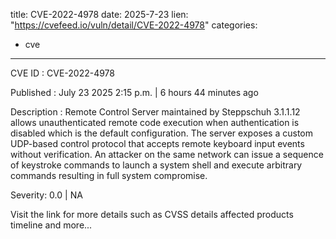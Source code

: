  
title: CVE-2022-4978
date: 2025-7-23
lien: "https://cvefeed.io/vuln/detail/CVE-2022-4978"
categories:
  - cve
---

CVE ID : CVE-2022-4978

Published :  July 23
2025
2:15 p.m. | 6 hours
44 minutes ago

Description : Remote Control Server
maintained by Steppschuh
3.1.1.12 allows unauthenticated remote code execution when authentication is disabled
which is the default configuration. The server exposes a custom UDP-based control protocol that accepts remote keyboard input events without verification. An attacker on the same network can issue a sequence of keystroke commands to launch a system shell and execute arbitrary commands
resulting in full system compromise.

Severity: 0.0 | NA

Visit the link for more details
such as CVSS details
affected products
timeline
and more...
